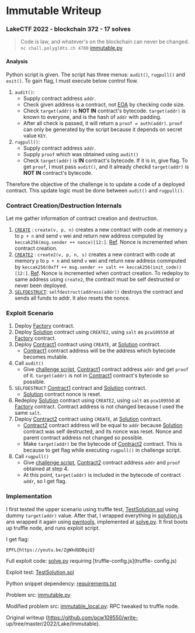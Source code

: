 # Immutable Writeup

### LakeCTF 2022 - blockchain 372 - 17 solves

> Code is law, and whatever's on the blockchain can never be changed. `nc
> chall.polygl0ts.ch 4700` [immutable.py](immutable.py)

#### Analysis

Python script is given. The script has three menus: `audit()`, `rugpull()` and
`exit()`. To gain flag, I must execute below control flow.

1. `audit()`:  
   - Supply contract address `addr`.   
   - Check given address is a contract, not [EOA](https://ethereum.org/en/whitepaper/#ethereum-accounts) by checking code size.  
   - Check `target(addr)` is **NOT IN** contract's bytecode. `target(addr)` is known to everyone, and is the hash of `addr` with padding.  
   - After all check is passed, it will return a `proof = auth(addr)`. `proof` can only be generated by the script because it depends on secret value `KEY`.  
2. `rugpull()`:  
   - Supply contract address `addr`.  
   - Supply `proof` which was obtained using `audit()`  
   - Check `target(addr)` is **IN** contract's bytecode. If it is in, give flag. To get `proof`, I must pass `audit()`, and it already checkd `target(addr)` is **NOT IN** contract's bytecode.

Therefore the objective of the challenge is to update a code of a deployed
contract. This update logic must be done between `audit()` and `rugpull()`.

### Contract Creation/Destruction Internals

Let me gather information of contract creation and destruction.

1. [`CREATE`](https://ethervm.io/#F0) : `create(v, p, n)` creates a new contract with code at memory `p` to `p + n` and send `v` wei and return new address computed by `keccak256(msg.sender ++ nonce)[12:]`. [Ref](https://github.com/ethereum/go-ethereum/blob/2b44ef5f93cc7479a77890917a29684b56e9167a/crypto/crypto.go#L107). Nonce is incremented when contract creation.  
2. [`CREATE2`](https://ethervm.io/#F5) : `create2(v, p, n, s)` creates a new contract with code at memory `p` to `p + n` and send `v` wei and return new address commputed by `keccak256(0xff ++ msg.sender ++ salt ++ keccak256(init_code))[12:]`. [Ref](https://github.com/ethereum/go-ethereum/blob/2b44ef5f93cc7479a77890917a29684b56e9167a/core/vm/evm.go#L503).  Nonce is incremented when contract creation. To redeploy to same address using `create2`, the contract must be self destructed or never been deployed.  
3. [`SELFDESTRUCT`](https://ethervm.io/#FF): `selfdestruct(address(addr))` destroys the contract and sends all funds to addr. It also resets the nonce.

### Exploit Scenario

1. Deploy [Factory](contracts/Factory.sol) contract.   
2. Deploy [Solution](contracts/Solution.sol) contract using `CREATE2`, using `salt` as `pcw109550` at [Factory](contracts/Factory.sol) contract.  
3. Deploy [Contract1](contracts/Contract1.sol) contract using `CREATE`, at [Solution](contracts/Solution.sol) contract.  
   - [Contract1](contracts/Contract1.sol) contract address will be the address which bytecode becomes mutable.  
4. Call `audit()`  
   - Give [challenge script](immutable.py), [Contract1](contracts/Contract1.sol) contract address `addr` and get `proof` of it. `target(addr)` is not in [Contract1](contracts/Contract1.sol) contract's bytecode so possible.  
5. `SELFDESTRUCT` [Contract1](contracts/Contract1.sol) contract and [Solution](contracts/Solution.sol) contract.  
   - [Solution](contracts/Solution.sol) contract nonce is reset.  
6. Redeploy [Solution](contracts/Solution.sol) contract using `CREATE2`, using `salt` as `pcw109550` at [Factory](contracts/Factory.sol) contract. Contract address is not changed because I used the same `salt`.  
7. Deploy [Contract2](contracts/Contract2.sol) contract using `CREATE`, at [Solution](contracts/Solution.sol) contract.  
   - [Contract2](contracts/Contract2.sol) contract address will be equal to `addr` because [Solution](contracts/Solution.sol) contract was self destructed, and its nonce was reset. Nonce and parent contract address not changed so possible.  
   - Make `target(addr)` be the bytecode of [Contract2](contracts/Contract2.sol) contract. This is because to get flag while executing `rugpull()` in challenge script.  
7. Call `rugpull()`  
   - Give [challenge script](immutable.py), [Contract2](contracts/Contract2.sol) contract address `addr` and `proof` obtained at step 4.  
   - At this point, `target(addr)` is included in the bytecode of contract `addr`, so I get flag.

### Implementation

I first tested the upper scenario using truffle test,
[TestSolution.sol](test/TestSolution.sol) using dummy `target(addr)` value.
After that, I wrapped everything in [solution.js](test/solution.js) ans
wrapped it again using [pwntools](https://github.com/Gallopsled/pwntools),
implemented at [solve.py](solve.py). It first boots up truffle node, and runs
exploit script.

I get flag:

```  
EPFL{https://youtu.be/ZgWkdQDBqiQ}  
```

Full exploit code: [solve.py](solve.py) requiring [truffle-config.js](truffle-
config.js)

Exploit test: [TestSolution.sol](test/TestSolution.sol)

Python snippet dependency: [requirements.txt](requirements.txt)

Problem src: [immutable.py](immutable.py)

Modified problem src: [immutable_local.py](immutable_local.py): RPC tweaked to
truffle node.  

Original writeup (https://github.com/pcw109550/write-
up/tree/master/2022/Lake/Immutable).